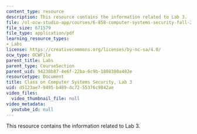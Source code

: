 ```yaml
---
content_type: resource
description: This resource contains the information related to Lab 3.
file: /ol-ocw-studio-app/courses/6-858-computer-systems-security-fall-2014/d5123ae79495b489dc7255376c9842ae_MIT6_858F14_lab3.pdf
file_size: 671579
file_type: application/pdf
learning_resource_types:
- Labs
license: https://creativecommons.org/licenses/by-nc-sa/4.0/
ocw_type: OCWFile
parent_title: Labs
parent_type: CourseSection
parent_uid: 94238b87-4e6f-22ba-6c9b-1808380a482e
resourcetype: Document
title: Class on Computer Systems Security, Lab 3
uid: d5123ae7-9495-b489-dc72-55376c9842ae
video_files:
  video_thumbnail_file: null
video_metadata:
  youtube_id: null
---
```

This resource contains the information related to Lab 3.